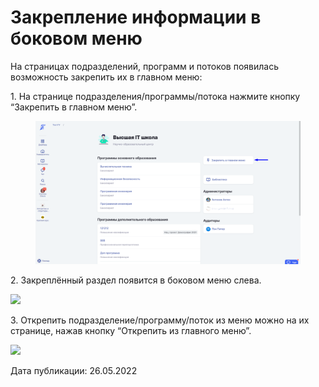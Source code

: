 # Закрепление информации в боковом меню

На страницах подразделений, программ и потоков появилась возможность закрепить их в главном меню:

1\. На странице подразделения/программы/потока нажмите кнопку “Закрепить в главном меню”.

<figure><img src="../../.gitbook/assets/image (281).png" alt=""><figcaption></figcaption></figure>

2\. Закреплённый раздел появится в боковом меню слева.

![](https://lh6.googleusercontent.com/-Qu5-2a_12wvwylsBRwHusjUQsCMriH5lKH9WeJ7-Ey3wuSCNqkjDP4_5L17AzHOsvWwV8ZAHAwc_zjPntfhC6HSTr8uCe3qGSelDjUx8NsZt9BZsMJfIuaD2uqqkkXWeKZVC9cNTDn5K0AYNQ)

3\. Открепить подразделение/программу/поток из меню можно на их странице, нажав кнопку “Открепить из главного меню”.&#x20;

![](https://lh3.googleusercontent.com/U8FItXy4dFQjL2BYHR2veI6Eq302vRoTGjHoYVTtP0v5fwxLMicI9QuVXsYqvLJS52oNs5wJ7wm03V_Hktfpi4VLmRDVfLN7NtVno3ovOfRCXW_5rFSgBdinVZiCcwT_JvEuzCWCj6cCRYxKqg)

Дата публикации: 26.05.2022
